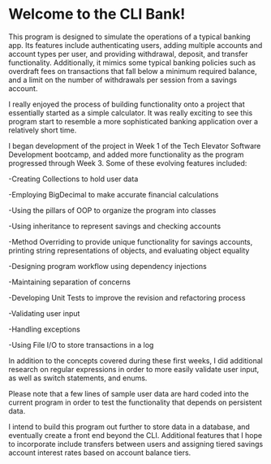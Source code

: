 # Welcome to the CLI Bank!

This program is designed to simulate the operations of a typical banking app. Its features include authenticating users, adding multiple accounts and account types per user, and providing withdrawal, deposit, and transfer functionality.
Additionally, it mimics some typical banking policies such as overdraft fees on transactions that fall below a minimum required balance, and a limit on the number of withdrawals per session from a savings account.

I really enjoyed the process of building functionality onto a project that essentially started as a simple calculator. It was really exciting to see this program start to resemble a more sophisticated banking application over a relatively short time.


I began development of the project in Week 1 of the Tech Elevator Software Development bootcamp, and added more functionality as the program progressed through Week 3. Some of these evolving features included:

-Creating Collections to hold user data

-Employing BigDecimal to make accurate financial calculations

-Using the pillars of OOP to organize the program into classes

-Using inheritance to represent savings and checking accounts

-Method Overriding to provide unique functionality for savings accounts, printing string representations of objects, and evaluating object equality

-Designing program workflow using dependency injections

-Maintaining separation of concerns

-Developing Unit Tests to improve the revision and refactoring process

-Validating user input

-Handling exceptions

-Using File I/O to store transactions in a log

In addition to the concepts covered during these first weeks, I did additional research on regular expressions in order to more easily validate user input, as well as switch statements, and enums.



Please note that a few lines of sample user data are hard coded into the current program in order to test the functionality that depends on persistent data.

I intend to build this program out further to store data in a database, and eventually create a front end beyond the CLI. Additional features that I hope to incorporate include transfers between users and assigning tiered savings account interest rates based on account balance tiers.

